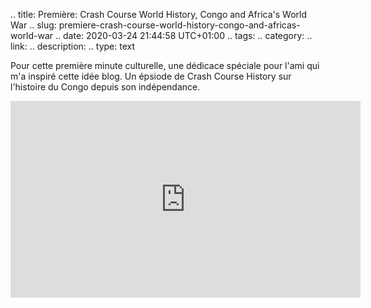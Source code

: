 .. title: Première: Crash Course World History, Congo and Africa's World War
.. slug: premiere-crash-course-world-history-congo-and-africas-world-war
.. date: 2020-03-24 21:44:58 UTC+01:00
.. tags:
.. category:
.. link:
.. description:
.. type: text

Pour cette première minute culturelle, une dédicace spéciale pour l'ami qui m'a inspiré cette idée blog. Un épsiode de Crash Course History sur l'histoire du Congo depuis son indépendance.


<iframe width="560" height="315" src="https://www.youtube-nocookie.com/embed/4uArRzwKHvE" frameborder="0" allow="accelerometer; encrypted-media; gyroscope; picture-in-picture" allowfullscreen></iframe>
